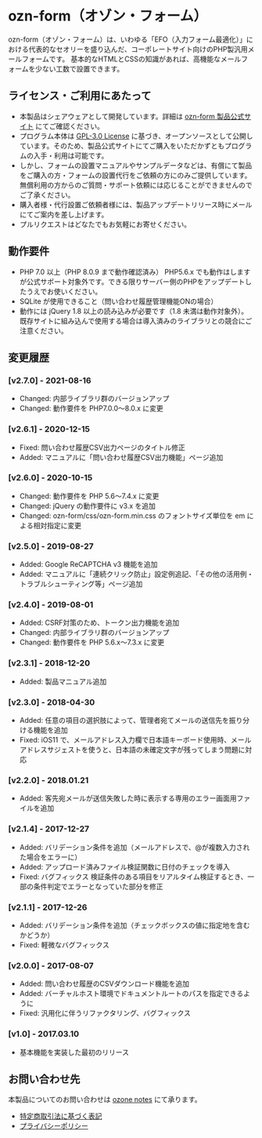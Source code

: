 # ozn-form（オゾン・フォーム）

ozn-form（オゾン・フォーム）は、いわゆる「EFO（入力フォーム最適化）」における代表的なセオリーを盛り込んだ、コーポレートサイト向けのPHP製汎用メールフォームです。
基本的なHTMLとCSSの知識があれば、高機能なメールフォームを少ない工数で設置できます。

## ライセンス・ご利用にあたって

- 本製品はシェアウェアとして開発しています。詳細は [ozn-form 製品公式サイト](https://www.ozonenotes.jp/ozn-form/) にてご確認ください。
- プログラム本体は [GPL-3.0 License](https://www.gnu.org/licenses/gpl-3.0.ja.html) に基づき、オープンソースとして公開しています。そのため、製品公式サイトにてご購入をいただかずともプログラムの入手・利用は可能です。
- しかし、フォームの設置マニュアルやサンプルデータなどは、有償にて製品をご購入の方・フォームの設置代行をご依頼の方にのみご提供しています。無償利用の方からのご質問・サポート依頼には応じることができませんのでご了承ください。
- 購入者様・代行設置ご依頼者様には、製品アップデートリリース時にメールにてご案内を差し上げます。
- プルリクエストはどなたでもお気軽にお寄せください。

## 動作要件

- PHP 7.0 以上（PHP 8.0.9 まで動作確認済み）
  PHP5.6.x でも動作はしますが公式サポート対象外です。できる限りサーバー側のPHPをアップデートしたうえでお使いください。
- SQLite が使用できること（問い合わせ履歴管理機能ONの場合）
- 動作には jQuery 1.8 以上の読み込みが必要です（1.8 未満は動作対象外）。既存サイトに組み込んで使用する場合は導入済みのライブラリとの競合にご注意ください。

## 変更履歴

### [v2.7.0] - 2021-08-16

- Changed: 内部ライブラリ群のバージョンアップ
- Changed: 動作要件を PHP7.0.0〜8.0.x に変更

### [v2.6.1] - 2020-12-15

- Fixed: 問い合わせ履歴CSV出力ページのタイトル修正
- Added: マニュアルに「問い合わせ履歴CSV出力機能」ページ追加

### [v2.6.0] - 2020-10-15

- Changed: 動作要件を PHP 5.6〜7.4.x に変更
- Changed: jQuery の動作要件に v3.x を追加
- Changed: ozn-form/css/ozn-form.min.css のフォントサイズ単位を em による相対指定に変更

### [v2.5.0] - 2019-08-27

- Added: Google ReCAPTCHA v3 機能を追加
- Added: マニュアルに「連続クリック防止」設定例追記、「その他の活用例・トラブルシューティング等」ページ追加

### [v2.4.0] - 2019-08-01

- Added: CSRF対策のため、トークン出力機能を追加
- Changed: 内部ライブラリ群のバージョンアップ
- Changed: 動作要件を PHP 5.6.x〜7.3.x に変更

### [v2.3.1] - 2018-12-20

- Added: 製品マニュアル追加

### [v2.3.0] - 2018-04-30

- Added: 任意の項目の選択肢によって、管理者宛てメールの送信先を振り分ける機能を追加
- Fixed: iOS11 で、メールアドレス入力欄で日本語キーボード使用時、メールアドレスサジェストを使うと、日本語の未確定文字が残ってしまう問題に対応

### [v2.2.0] - 2018.01.21

- Added: 客先宛メールが送信失敗した時に表示する専用のエラー画面用ファイルを追加

### [v2.1.4] - 2017-12-27

- Added: バリデーション条件を追加（メールアドレスで、@が複数入力された場合をエラーに）
- Added: アップロード済みファイル検証関数に日付のチェックを導入
- Fixed: バグフィックス 検証条件のある項目をリアルタイム検証するとき、一部の条件判定でエラーとなっていた部分を修正

### [v2.1.1] - 2017-12-26

- Added: バリデーション条件を追加（チェックボックスの値に指定地を含むかどうか）
- Fixed: 軽微なバグフィックス

### [v2.0.0] - 2017-08-07

- Added: 問い合わせ履歴のCSVダウンロード機能を追加
- Added: バーチャルホスト環境でドキュメントルートのパスを指定できるように
- Fixed: 汎用化に伴うリファクタリング、バグフィックス

### [v1.0] - 2017.03.10

- 基本機能を実装した最初のリリース

## お問い合わせ先

本製品についてのお問い合わせは [ozone notes](https://www.ozonenotes.jp/) にて承ります。

- [特定商取引法に基づく表記](https://www.ozonenotes.jp/ozn-form/guidance.html) 
- [プライバシーポリシー](https://www.ozonenotes.jp/agreement/#privacy)